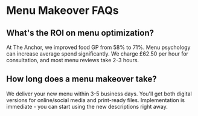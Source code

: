 # Menu Makeover FAQs

## What's the ROI on menu optimization?

At The Anchor, we improved food GP from 58% to 71%. Menu psychology can increase average spend significantly. We charge £62.50 per hour for consultation, and most menu reviews take 2-3 hours.

## How long does a menu makeover take?

We deliver your new menu within 3-5 business days. You'll get both digital versions for online/social media and print-ready files. Implementation is immediate - you can start using the new descriptions right away.